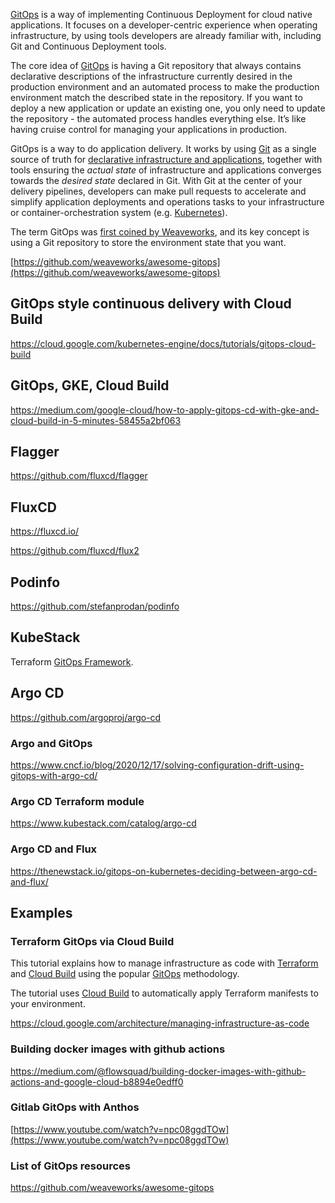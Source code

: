 [GitOps](https://www.gitops.tech/) is a way of implementing Continuous Deployment for cloud native applications. It focuses on a developer-centric experience when operating infrastructure, by using tools developers are already familiar with, including Git and Continuous Deployment tools.

The core idea of [GitOps](https://www.weave.works/technologies/gitops/) is having a Git repository that always contains declarative descriptions of the infrastructure currently desired in the production environment and an automated process to make the production environment match the described state in the repository. If you want to deploy a new application or update an existing one, you only need to update the repository - the automated process handles everything else. It’s like having cruise control for managing your applications in production.


GitOps is a way to do application delivery. It works by using [Git](https://git-scm.com/) as a single source of truth for [declarative infrastructure and applications](https://en.wikipedia.org/wiki/Infrastructure_as_code), together with tools ensuring the _actual state_ of infrastructure and applications converges towards the _desired state_ declared in Git. With Git at the center of your delivery pipelines, developers can make pull requests to accelerate and simplify application deployments and operations tasks to your infrastructure or container-orchestration system (e.g. [Kubernetes](Kubernetes)).

The term GitOps was [first coined by Weaveworks](https://www.weave.works/blog/gitops-operations-by-pull-request), and its key concept is using a Git repository to store the environment state that you want. 

[https://github.com/weaveworks/awesome-gitops](https://github.com/weaveworks/awesome-gitops)


## GitOps style continuous delivery with Cloud Build

https://cloud.google.com/kubernetes-engine/docs/tutorials/gitops-cloud-build

## GitOps, GKE, Cloud Build

https://medium.com/google-cloud/how-to-apply-gitops-cd-with-gke-and-cloud-build-in-5-minutes-58455a2bf063

## Flagger

https://github.com/fluxcd/flagger

## FluxCD

https://fluxcd.io/

https://github.com/fluxcd/flux2

## Podinfo

https://github.com/stefanprodan/podinfo


## KubeStack

Terraform [GitOps Framework](https://www.kubestack.com/).

## Argo CD
https://github.com/argoproj/argo-cd

### Argo and GitOps

https://www.cncf.io/blog/2020/12/17/solving-configuration-drift-using-gitops-with-argo-cd/


### Argo CD Terraform module

https://www.kubestack.com/catalog/argo-cd

### Argo CD and Flux

https://thenewstack.io/gitops-on-kubernetes-deciding-between-argo-cd-and-flux/



## Examples

### Terraform GitOps via Cloud Build

This tutorial explains how to manage infrastructure as code with [Terraform](https://cloud.google.com/docs/terraform) and [Cloud Build](https://cloud.google.com/cloud-build) using the popular [GitOps](https://thenewstack.io/what-is-gitops-and-why-it-might-be-the-next-big-thing-for-devops/) methodology. 

The tutorial uses [Cloud Build](https://cloud.google.com/cloud-build) to automatically apply Terraform manifests to your environment.

https://cloud.google.com/architecture/managing-infrastructure-as-code

### Building docker images with github actions

https://medium.com/@flowsquad/building-docker-images-with-github-actions-and-google-cloud-b8894e0edff0


### Gitlab GitOps with Anthos

[https://www.youtube.com/watch?v=npc08ggdTOw](https://www.youtube.com/watch?v=npc08ggdTOw)

### List of GitOps resources

https://github.com/weaveworks/awesome-gitops